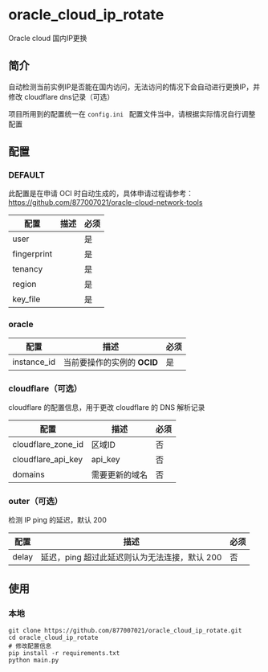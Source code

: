 # oracle_cloud_ip_rotate

Oracle cloud 国内IP更换

## 简介

自动检测当前实例IP是否能在国内访问，无法访问的情况下会自动进行更换IP，并修改 cloudflare dns记录（可选）

项目所用到的配置统一在 `config.ini ` 配置文件当中，请根据实际情况自行调整配置

## 配置

### DEFAULT

此配置是在申请 OCI 时自动生成的，具体申请过程请参考：https://github.com/877007021/oracle-cloud-network-tools

| 配置        | 描述 | 必须 |
| ----------- | ---- | ---- |
| user        |      | 是   |
| fingerprint |      | 是   |
| tenancy     |      | 是   |
| region      |      | 是   |
| key_file    |      | 是   |

### oracle

| 配置        | 描述                        | 必须 |
| ----------- | --------------------------- | ---- |
| instance_id | 当前要操作的实例的 **OCID** | 是   |

### cloudflare（可选）

cloudflare 的配置信息，用于更改 cloudflare 的 DNS 解析记录

| 配置               | 描述           | 必须 |
| ------------------ | -------------- | ---- |
| cloudflare_zone_id | 区域ID         | 否   |
| cloudflare_api_key | api_key        | 否   |
| domains            | 需要更新的域名 | 否   |

### outer（可选）

检测 IP ping 的延迟，默认 200

| 配置  | 描述                                          | 必须 |
| ----- | --------------------------------------------- | ---- |
| delay | 延迟，ping 超过此延迟则认为无法连接，默认 200 | 否   |

## 使用

### 本地

``` she
git clone https://github.com/877007021/oracle_cloud_ip_rotate.git
cd oracle_cloud_ip_rotate
# 修改配置信息
pip install -r requirements.txt
python main.py
```



